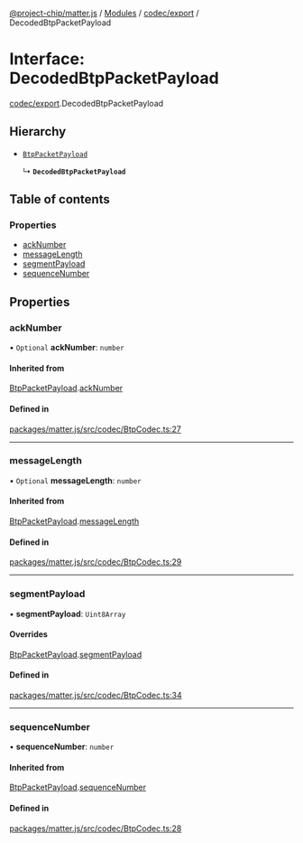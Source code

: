 [@project-chip/matter.js](../README.md) / [Modules](../modules.md) / [codec/export](../modules/codec_export.md) / DecodedBtpPacketPayload

# Interface: DecodedBtpPacketPayload

[codec/export](../modules/codec_export.md).DecodedBtpPacketPayload

## Hierarchy

- [`BtpPacketPayload`](codec_export.BtpPacketPayload.md)

  ↳ **`DecodedBtpPacketPayload`**

## Table of contents

### Properties

- [ackNumber](codec_export.DecodedBtpPacketPayload.md#acknumber)
- [messageLength](codec_export.DecodedBtpPacketPayload.md#messagelength)
- [segmentPayload](codec_export.DecodedBtpPacketPayload.md#segmentpayload)
- [sequenceNumber](codec_export.DecodedBtpPacketPayload.md#sequencenumber)

## Properties

### ackNumber

• `Optional` **ackNumber**: `number`

#### Inherited from

[BtpPacketPayload](codec_export.BtpPacketPayload.md).[ackNumber](codec_export.BtpPacketPayload.md#acknumber)

#### Defined in

[packages/matter.js/src/codec/BtpCodec.ts:27](https://github.com/project-chip/matter.js/blob/b7330d72/packages/matter.js/src/codec/BtpCodec.ts#L27)

___

### messageLength

• `Optional` **messageLength**: `number`

#### Inherited from

[BtpPacketPayload](codec_export.BtpPacketPayload.md).[messageLength](codec_export.BtpPacketPayload.md#messagelength)

#### Defined in

[packages/matter.js/src/codec/BtpCodec.ts:29](https://github.com/project-chip/matter.js/blob/b7330d72/packages/matter.js/src/codec/BtpCodec.ts#L29)

___

### segmentPayload

• **segmentPayload**: `Uint8Array`

#### Overrides

[BtpPacketPayload](codec_export.BtpPacketPayload.md).[segmentPayload](codec_export.BtpPacketPayload.md#segmentpayload)

#### Defined in

[packages/matter.js/src/codec/BtpCodec.ts:34](https://github.com/project-chip/matter.js/blob/b7330d72/packages/matter.js/src/codec/BtpCodec.ts#L34)

___

### sequenceNumber

• **sequenceNumber**: `number`

#### Inherited from

[BtpPacketPayload](codec_export.BtpPacketPayload.md).[sequenceNumber](codec_export.BtpPacketPayload.md#sequencenumber)

#### Defined in

[packages/matter.js/src/codec/BtpCodec.ts:28](https://github.com/project-chip/matter.js/blob/b7330d72/packages/matter.js/src/codec/BtpCodec.ts#L28)
